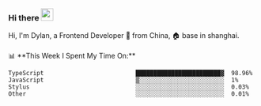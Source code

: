 ### Hi there <img src="https://media.giphy.com/media/hvRJCLFzcasrR4ia7z/giphy.gif" width="25px">

<!-- ![visitors](https://visitor-badge.glitch.me/badge?page_id=dislfyer.dislfyer) --!>

Hi, I'm Dylan, a Frontend Developer 🚀 from China, 🏠 base in shanghai.
<br/>
<br/>

📊 **This Week I Spent My Time On:**


<!--START_SECTION:waka-->

```text
TypeScript                          ████████████████████████▓  98.96%
JavaScript                          ▒░░░░░░░░░░░░░░░░░░░░░░░░  1%
Stylus                              ░░░░░░░░░░░░░░░░░░░░░░░░░  0.03%
Other                               ░░░░░░░░░░░░░░░░░░░░░░░░░  0.01%
```

<!--END_SECTION:waka-->

<!--
**About Me:**
 -->
